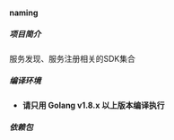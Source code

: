 #### naming

##### 项目简介

服务发现、服务注册相关的SDK集合

##### 编译环境

- **请只用 Golang v1.8.x 以上版本编译执行**

##### 依赖包


